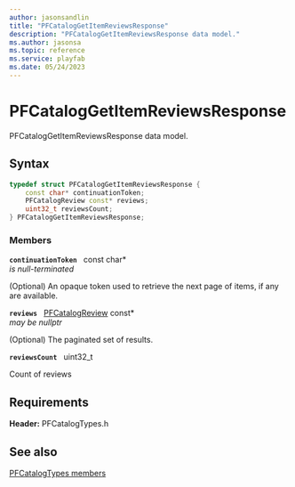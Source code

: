 ```yaml
---
author: jasonsandlin
title: "PFCatalogGetItemReviewsResponse"
description: "PFCatalogGetItemReviewsResponse data model."
ms.author: jasonsa
ms.topic: reference
ms.service: playfab
ms.date: 05/24/2023
---
```


# PFCatalogGetItemReviewsResponse  

PFCatalogGetItemReviewsResponse data model.  

## Syntax  
  
```cpp
typedef struct PFCatalogGetItemReviewsResponse {  
    const char* continuationToken;  
    PFCatalogReview const* reviews;  
    uint32_t reviewsCount;  
} PFCatalogGetItemReviewsResponse;  
```
  
### Members  
  
**`continuationToken`** &nbsp; const char*  
*is null-terminated*  
  
(Optional) An opaque token used to retrieve the next page of items, if any are available.
  
**`reviews`** &nbsp; [PFCatalogReview](pfcatalogreview.md) const*  
*may be nullptr*  
  
(Optional) The paginated set of results.
  
**`reviewsCount`** &nbsp; uint32_t  
  
Count of reviews
  
  
## Requirements  
  
**Header:** PFCatalogTypes.h
  
## See also  
[PFCatalogTypes members](../pfcatalogtypes_members.md)  

  
  
